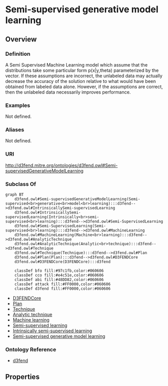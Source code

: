 # Semi-supervised generative model learning

## Overview

### Definition
A Semi Supervised Machine Learning model which assume that the distributions take some particular form p(x|y,theta) parameterized by the vector. If these assumptions are incorrect, the unlabeled data may actually decrease the accuracy of the solution relative to what would have been obtained from labeled data alone. However, if the assumptions are correct, then the unlabeled data necessarily improves performance.

### Examples
Not defined.

### Aliases
Not defined.

### URI
http://d3fend.mitre.org/ontologies/d3fend.owl#Semi-supervisedGenerativeModelLearning

### Subclass Of
```mermaid
graph BT
    d3fend.owl#Semi-supervisedGenerativeModelLearning(Semi-supervised<br>generative<br>model<br>learning):::d3fend-->d3fend.owl#IntrinsicallySemi-supervisedLearning
    d3fend.owl#IntrinsicallySemi-supervisedLearning(Intrinsically<br>semi-supervised<br>learning):::d3fend-->d3fend.owl#Semi-SupervisedLearning
    d3fend.owl#Semi-SupervisedLearning(Semi-supervised<br>learning):::d3fend-->d3fend.owl#MachineLearning
    d3fend.owl#MachineLearning(Machine<br>learning):::d3fend-->d3fend.owl#AnalyticTechnique
    d3fend.owl#AnalyticTechnique(Analytic<br>technique):::d3fend-->d3fend.owl#Technique
    d3fend.owl#Technique(Technique):::d3fend-->d3fend.owl#Plan
    d3fend.owl#Plan(Plan):::d3fend-->d3fend.owl#D3FENDCore
    d3fend.owl#D3FENDCore(D3FENDCore):::d3fend
    
    classDef bfo fill:#97c1fb,color:#060606
    classDef cco fill:#e4c51e,color:#060606
    classDef abi fill:#48DD82,color:#060606
    classDef attack fill:#FF0000,color:#060606
    classDef d3fend fill:#FF0000,color:#060606
```

- [D3FENDCore](/docs/ontology/reference/model/D3FENDCore/D3FENDCore.md)
- [Plan](/docs/ontology/reference/model/D3FENDCore/Plan/Plan.md)
- [Technique](/docs/ontology/reference/model/D3FENDCore/Plan/Technique/Technique.md)
- [Analytic technique](/docs/ontology/reference/model/D3FENDCore/Plan/Technique/Analytic%20technique/Analytic%20technique.md)
- [Machine learning](/docs/ontology/reference/model/D3FENDCore/Plan/Technique/Analytic%20technique/Machine%20learning/Machine%20learning.md)
- [Semi-supervised learning](/docs/ontology/reference/model/D3FENDCore/Plan/Technique/Analytic%20technique/Machine%20learning/Semi-supervised%20learning/Semi-supervised%20learning.md)
- [Intrinsically semi-supervised learning](/docs/ontology/reference/model/D3FENDCore/Plan/Technique/Analytic%20technique/Machine%20learning/Semi-supervised%20learning/Intrinsically%20semi-supervised%20learning/Intrinsically%20semi-supervised%20learning.md)
- [Semi-supervised generative model learning](/docs/ontology/reference/model/D3FENDCore/Plan/Technique/Analytic%20technique/Machine%20learning/Semi-supervised%20learning/Intrinsically%20semi-supervised%20learning/Semi-supervised%20generative%20model%20learning/Semi-supervised%20generative%20model%20learning.md)


### Ontology Reference
- [d3fend](http://d3fend.mitre.org/ontologies/d3fend.owl#)

## Properties

